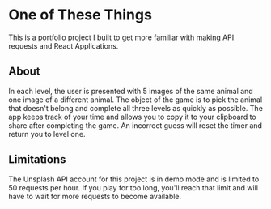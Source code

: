 # One of These Things

This is a portfolio project I built to get more familiar with making API requests and React Applications. 

## About 

In each level, the user is presented with 5 images of the same animal and one image of a different animal. The object of the game is to pick the animal that doesn't belong and complete all three levels as quickly as possible. The app keeps track of your time and allows you to copy it to your clipboard to share after completing the game. An incorrect guess will reset the timer and return you to level one. 

## Limitations 

The Unsplash API account for this project is in demo mode and is limited to 50 requests per hour. If you play for too long, you'll reach that limit and will have to wait for more requests to become available. 
